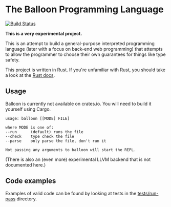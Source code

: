 # The Balloon Programming Language

[![Build Status](https://travis-ci.org/polybuildr/balloon-lang.svg?branch=master)](https://travis-ci.org/polybuildr/balloon-lang)

**This is a very experimental project.**

This is an attempt to build a general-purpose interpreted programming language (later with a focus on back-end web programming) that attempts to allow the programmer to choose their own guarantees for things like type safety.

This project is written in Rust. If you're unfamiliar with Rust, you should take a look at the [Rust docs](https://www.rust-lang.org/en-US/documentation.html).

## Usage

Balloon is currently not available on crates.io. You will need to build it yourself using Cargo.

```
usage: balloon [[MODE] FILE]

where MODE is one of:
--run      (default) runs the file
--check    type check the file
--parse    only parse the file, don't run it

Not passing any arguments to balloon will start the REPL.
```

(There is also an (even more) experimental LLVM backend that is not documented here.)

## Code examples

Examples of valid code can be found by looking at tests in the [tests/run-pass](tests/run-pass) directory.
